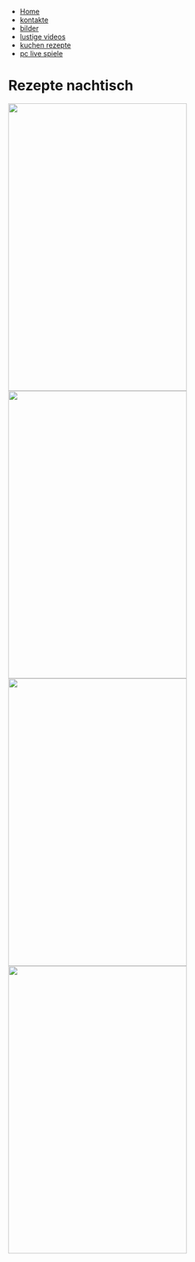<!DOCTYPE html>
<html lang="de">
<head>
<link rel="icon" href="https://th.bing.com/th/id/OIP.rE6NS0ckS5M8Pum1RmG7rAHaHa?w=215&h=215&c=7&r=0&o=5&pid=1.7">
	<meta charset="UTF-8">
	<title>Mama weinachts Backstube</title>
	<link rel="stylesheet" href="style.css">
</head>
<body>
<ul>
  <li><a href="https://gammer88.github.io/gammer88.github.de/">Home</a></li>
  <li><a href="#contact">kontakte</a></li>
  <li><a href="#bilder">bilder</a></li>
  <li><a href="https://gammer88.github.io/Video.de/">lustige videos</a></li>
<li><a href="#vidos">kuchen rezepte</a></li>
<li><a href="snack.html">pc live spiele</a></li>
</ul>
<h1>  Rezepte nachtisch </h1>
<img width="360" height="580" src="R001.jpg">
<img width="360" height="580" src="R002.jpg">
<img width="360" height="580" src="R003.jpg">
<img width="360" height="580" src="R004.jpg">
<img scr="https://drive.google.com/file/d/11CU_J9RfvjtKDfdLkSj3i_R1ihkqFY2V/view?usp=drivesdk">
</html> 
